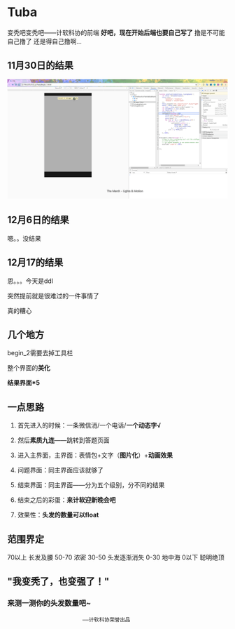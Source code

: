 # Tuba

变秃吧变秃吧——计软科协的前端
**好吧，现在开始后端也要自己写了**
撸是不可能自己撸了
还是得自己撸啊...

## 11月30日的结果
![预览](2017-11-30_21-09-38.gif)

## 12月6日的结果

嗯。。没结果

## 12月17的结果

恩。。。今天是ddl<br/>

突然提前就是很难过的一件事情了<br/>

真的糟心<br/>

## 几个地方

begin_2需要去掉工具栏<br/>

整个界面的**美化**<br/>

**结果界面*5**<br/>

## 一点思路

1. 首先进入的时候：一条微信消/一个电话/**一个动态字√**

2. 然后**素质九连**——跳转到答题页面

3. 进入主界面，主界面：表情包+文字（**图片化**）+**动画效果**

4. 问题界面：同主界面应该就够了

5. 结束界面：同主界面——分为五个级别，分不同的结果

6. 结束之后的彩蛋：**来计软迎新晚会吧**

7. 效果性：**头发的数量可以float**

<!-- ## MAKA iH5 百度H5
可视化h5暂时只考虑这三个吧

## 麦克
微信表单提交试试这个 -->

## 范围界定

70以上 长发及腰
50-70 浓密
30-50 头发逐渐消失
0-30 地中海
0以下  聪明绝顶





## "我变秃了，也变强了！"
### 来测一测你的头发数量吧~
                            ——计软科协荣誉出品